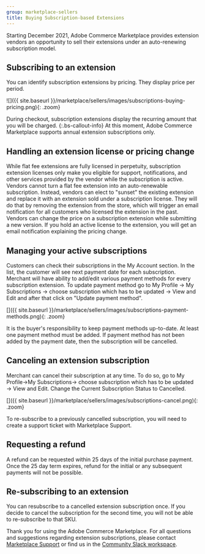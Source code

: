 ```yaml
---
group: marketplace-sellers
title: Buying Subscription-based Extensions
---
```


Starting December 2021, Adobe Commerce Marketplace provides extension vendors an opportunity to sell their extensions under an auto-renewing subscription model.

## Subscribing to an extension

You can identify subscription extensions by pricing. They display price per period.

![]({{ site.baseurl }}/marketplace/sellers/images/subscriptions-buying-pricing.png){: .zoom}

During checkout, subscription extensions display the recurring amount that you will be charged.
{:.bs-callout-info}
At this moment, Adobe Commerce Marketplace supports annual extension subscriptions only.

## Handling an extension license or pricing change

While flat fee extensions are fully licensed in perpetuity, subscription extension licenses only make you eligible for support, notifications, and other services provided by the vendor while the subscription is active.
Vendors cannot turn a flat fee extension into an auto-renewable subscription.
Instead, vendors can elect to "sunset" the existing extension and replace it with an extension sold under a subscription license. They will do that by removing the extension from the store, which will trigger an email notification for all customers who licensed the extension in the past.
Vendors can change the price on a subscription extension while submitting a new version.
If you hold an active license to the extension, you will get an email notification explaining the pricing change.

## Managing your active subscriptions
Customers can check their subscriptions in the My Account section. In the list, the customer will see next payment date for each subscription. Merchant will have ability to add/edit various payment methods for every subscription extension. To update payment method go to My Profile → My Subscriptions → choose subscription which has to be updated → View and Edit and after that click on "Update payment method".

[]({{ site.baseurl }}/marketplace/sellers/images/subscriptions-payment-methods.png){: .zoom}

It is the buyer's responsibility to keep payment methods up-to-date. At least one payment method must be added. If payment method has not been added by the payment date, then the subscription will be cancelled.

## Canceling an extension subscription
Merchant can cancel their subscription at any time. To do so, go to My Profile→My Subscriptions→ choose subscription which has to be updated → View and Edit.  Change the Current Subscription Status to Cancelled.

[]({{ site.baseurl }}/marketplace/sellers/images/subscriptions-cancel.png){: .zoom}

To re-subscribe to a previously cancelled subscription, you will need to create a support ticket with Marketplace Support.

## Requesting a refund
A refund can be requested within 25 days of the initial purchase payment. Once the 25 day term expires, refund for the initial or any subsequent payments will not be possible.

## Re-subscribing to an extension
You can resubscribe to a cancelled extension subscription once. If you decide to cancel the subscription for the second time, you will not be able to re-subscribe to that SKU.

Thank you for using the Adobe Commerce Marketplace. For all questions and suggestions regarding extension subscriptions, please contact [Marketplace Support](https://marketplacesupport.magento.com) or find us in the [Community Slack workspace](https://opensource.magento.com/slack).